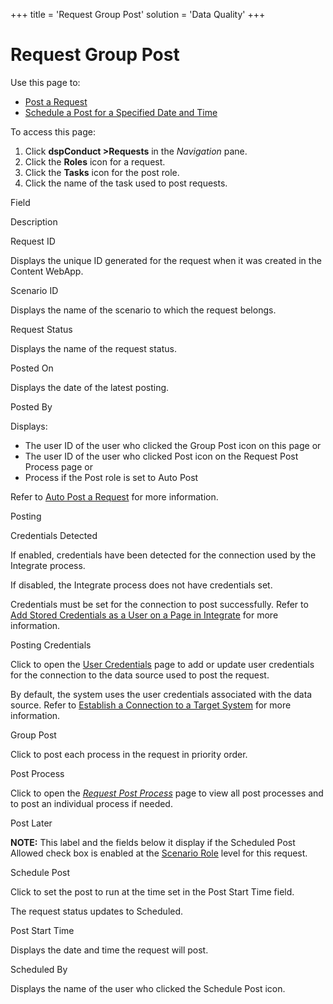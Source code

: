 +++
title = 'Request Group Post'
solution = 'Data Quality'
+++

# Request Group Post

<div class="use">

Use this page to:

  - [Post a Request](../Use_Cases/Post_a_Request.htm#Post_a_Request)
  - [Schedule a Post for a Specified Date and
    Time](../Use_Cases/Post_a_Request.htm#Schedule_a_Post_for_a_Specified_Date_and_Time)

</div>

To access this page:

1.  Click <span style="font-weight: bold;">dspConduct
    \></span><span style="font-weight: bold;">Requests</span> in the
    *Navigation* pane.
2.  Click the <span style="font-weight: bold;">Roles</span> icon for a
    request.
3.  Click the <span style="font-weight: bold;">Tasks</span> icon for the
    post role.
4.  Click the name of the task used to post requests.

Field

Description

Request ID

Displays the unique ID generated for the request when it was created in
the Content WebApp.

Scenario ID

Displays the name of the scenario to which the request belongs.

Request Status

Displays the name of the
<span id="Request Status dspConduct" class="popUpLink">request
status</span>.

Posted On

Displays the date of the latest posting.

Posted By

Displays:

  - The user ID of the user who clicked the Group Post icon on this page
    or
  - The user ID of the user who clicked Post icon on the Request Post
    Process page or
  - Process if the Post role is set to Auto Post

Refer to [Auto Post a
Request](../Use_Cases/Post_a_Request.htm#Auto_Post_a_Request) for more
information.

Posting

Credentials Detected

If enabled, credentials have been detected for the connection used by
the Integrate process.

If disabled, the Integrate process does not have credentials set.

Credentials must be set for the connection to post successfully. Refer
to [Add Stored Credentials as a User on a Page in
Integrate](../../../Data_Quality/dspCompose/Config/Add_Stored_Credentials_as_a_User_on_a_Page_in_Integrate_or_dspCompose.htm)
for more information.

Posting Credentials

Click to open the [User
Credentials](../../../Platform/Common/Page_Desc/User_Credentials_H.htm)
page to add or update user credentials for the connection to the data
source used to post the request.

By default, the system uses the user credentials associated with the
data source. Refer to [Establish a Connection to a Target
System](../../../Platform/Common/Use_Cases/Establish_a_Connection_to_a_target_system_Overview.htm)
for more information. 

Group Post

Click to post each process in the request in priority order.

Post Process

Click to open the <span style="font-style: italic;">[Request Post
Process](Request_Post_Process.htm)</span> page to view all post
processes and to post an individual process if needed.

Post Later

**NOTE:** This label and the fields below it display if the Scheduled
Post Allowed check box is enabled at the [Scenario
Role](../Use_Cases/Configure_the_Post_Later_Feature_at_the_Scenario_Role_Level.htm)
level for this request.

Schedule Post

Click to set the post to run at the time set in the Post Start Time
field.

The request status updates to Scheduled.

Post Start Time

Displays the date and time the request will post.

Scheduled By

Displays the name of the user who clicked the Schedule Post icon.
